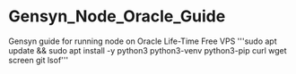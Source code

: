 # Gensyn_Node_Oracle_Guide
Gensyn guide for running node on Oracle Life-Time Free VPS
'''sudo apt update && sudo apt install -y python3 python3-venv python3-pip curl wget screen git lsof'''
